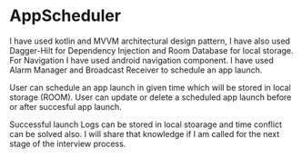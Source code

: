 # AppScheduler

I have used kotlin and MVVM architectural design pattern, I have also used Dagger-Hilt for Dependency Injection and Room Database for local storage.
For Navigation I have used android navigation component. I have used Alarm Manager and Broadcast Receiver to schedule an app launch.

User can schedule an app launch in given time which will be stored in local storage (ROOM). 
User can update or delete a scheduled app launch before or after succesful app launch.

Successful launch Logs can be stored in local stoarage and time conflict can be solved also. I will share that knowledge if I am called for the next stage
of the interview process.
